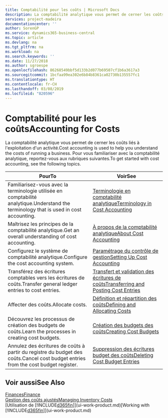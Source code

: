 ```yaml
---
title: Comptabilité pour les coûts | Microsoft Docs
description: La comptabilité analytique vous permet de cerner les coûts liés à l'exploitation d'un activié. Pour vous familiariser avec la comptabilité analytique, reportez-vous aux rubriques suivantes.
services: project-madeira
documentationcenter: ''
author: SorenGP
ms.service: dynamics365-business-central
ms.topic: article
ms.devlang: na
ms.tgt_pltfrm: na
ms.workload: na
ms.search.keywords: ''
ms.date: 11/27/2018
ms.author: sgroespe
ms.openlocfilehash: 86268549bbf5d133b2d077b69507cf1b6a3617a3
ms.sourcegitcommit: 1bcfaa99ea302e6b84b8361ca02730b135557fc1
ms.translationtype: HT
ms.contentlocale: fr-CH
ms.lasthandoff: 03/08/2019
ms.locfileid: "820596"
---
```

# <a name="accounting-for-costs"></a><span data-ttu-id="5e8be-104">Comptabilité pour les coûts</span><span class="sxs-lookup"><span data-stu-id="5e8be-104">Accounting for Costs</span></span>
<span data-ttu-id="5e8be-105">La comptabilité analytique vous permet de cerner les coûts liés à l'exploitation d'un activité.</span><span class="sxs-lookup"><span data-stu-id="5e8be-105">Cost accounting is used to help you understand the costs of running a business.</span></span> <span data-ttu-id="5e8be-106">Pour vous familiariser avec la comptabilité analytique, reportez-vous aux rubriques suivantes.</span><span class="sxs-lookup"><span data-stu-id="5e8be-106">To get started with cost accounting, see the following topics.</span></span>  

|<span data-ttu-id="5e8be-107">Pour</span><span class="sxs-lookup"><span data-stu-id="5e8be-107">To</span></span>|<span data-ttu-id="5e8be-108">Voir</span><span class="sxs-lookup"><span data-stu-id="5e8be-108">See</span></span>|  
|--------|---------|  
|<span data-ttu-id="5e8be-109">Familiarisez-vous avec la terminologie utilisée en comptabilité analytique.</span><span class="sxs-lookup"><span data-stu-id="5e8be-109">Understand the terminology that is used in cost accounting.</span></span>|[<span data-ttu-id="5e8be-110">Terminologie en comptabilité analytique</span><span class="sxs-lookup"><span data-stu-id="5e8be-110">Terminology in Cost Accounting</span></span>](finance-terminology-in-cost-accounting.md)|  
|<span data-ttu-id="5e8be-111">Maîtrisez les principes de la comptabilité analytique.</span><span class="sxs-lookup"><span data-stu-id="5e8be-111">Get an overall understanding of cost accounting.</span></span>|[<span data-ttu-id="5e8be-112">À propos de la comptabilité analytique</span><span class="sxs-lookup"><span data-stu-id="5e8be-112">About Cost Accounting</span></span>](finance-about-cost-accounting.md)|  
|<span data-ttu-id="5e8be-113">Configurez le système de comptabilité analytique.</span><span class="sxs-lookup"><span data-stu-id="5e8be-113">Configure the cost accounting system.</span></span>|[<span data-ttu-id="5e8be-114">Paramétrage du contrôle de gestion</span><span class="sxs-lookup"><span data-stu-id="5e8be-114">Setting Up Cost Accounting</span></span>](finance-set-up-cost-accounting.md)|  
|<span data-ttu-id="5e8be-115">Transférez des écritures comptables vers les écritures de coûts.</span><span class="sxs-lookup"><span data-stu-id="5e8be-115">Transfer general ledger entries to cost entries.</span></span>|[<span data-ttu-id="5e8be-116">Transfert et validation des écritures de coûts</span><span class="sxs-lookup"><span data-stu-id="5e8be-116">Transferring and Posting Cost Entries</span></span>](finance-transfer-and-post-cost-entries.md)|  
|<span data-ttu-id="5e8be-117">Affecter des coûts.</span><span class="sxs-lookup"><span data-stu-id="5e8be-117">Allocate costs.</span></span>|[<span data-ttu-id="5e8be-118">Définition et répartition des coûts</span><span class="sxs-lookup"><span data-stu-id="5e8be-118">Defining and Allocating Costs</span></span>](finance-define-and-allocate-costs.md)|  
|<span data-ttu-id="5e8be-119">Découvrez les processus de création des budgets de coûts.</span><span class="sxs-lookup"><span data-stu-id="5e8be-119">Learn the processes in creating cost budgets.</span></span>|[<span data-ttu-id="5e8be-120">Création des budgets des coûts</span><span class="sxs-lookup"><span data-stu-id="5e8be-120">Creating Cost Budgets</span></span>](finance-create-cost-budgets.md)|
|<span data-ttu-id="5e8be-121">Annulez des écritures de coûts à partir du registre du budget des coûts.</span><span class="sxs-lookup"><span data-stu-id="5e8be-121">Cancel cost budget entries from the cost budget register.</span></span>|[<span data-ttu-id="5e8be-122">Suppression des écritures budget des coûts</span><span class="sxs-lookup"><span data-stu-id="5e8be-122">Deleting Cost Budget Entries</span></span>](finance-how-to-delete-cost-budget-entries.md)| 


## <a name="see-also"></a><span data-ttu-id="5e8be-123">Voir aussi</span><span class="sxs-lookup"><span data-stu-id="5e8be-123">See Also</span></span>  
[<span data-ttu-id="5e8be-124">Finances</span><span class="sxs-lookup"><span data-stu-id="5e8be-124">Finance</span></span>](finance.md)  
[<span data-ttu-id="5e8be-125">Gestion des coûts ajustés</span><span class="sxs-lookup"><span data-stu-id="5e8be-125">Managing Inventory Costs</span></span>](finance-manage-inventory-costs.md)  
<span data-ttu-id="5e8be-126">[Utilisation de [!INCLUDE[d365fin](includes/d365fin_md.md)]](ui-work-product.md)</span><span class="sxs-lookup"><span data-stu-id="5e8be-126">[Working with [!INCLUDE[d365fin](includes/d365fin_md.md)]](ui-work-product.md)</span></span>

